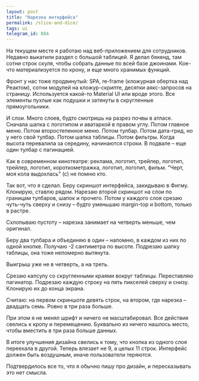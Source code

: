 ```yaml
---
layout: post
title: "Нарезка интерфейса"
permalink: /slice-and-dice/
tags: ui
telegram_id: 884
---
```


На текущем месте я работаю над веб-приложением для сотрудников. Недавно выкатили
раздел с большой таблицей. Я делал бекенд, там сотни строк скуля, чтобы собрать
данные по всей базе джоинами. Кое-что материализуется по крону, и еще много
хранимых функций.

Фронт у нас тоже продвинутый: SPA, re-frame (кложурная обертка над Реактом),
сотни модулей на кложур-скрипте, десятки аякс-запросов на страницу. Используется
какой-то Material UI или вроде этого. Все элементы пухлые как подушки и затянуты
в скругленные прямоугольники.

И слои. Много слоев, будто смотришь на разрез почвы в атласе. Сначала шапка с
логотипом и аватаркой в правом углу. Потом главное меню. Потом второстепенное
меню. Потом тулбар. Потом дата-грид, но у него свой тулбар. Потом шапка
таблицы. Потом фильтры. Когда высота перевалила за середину, начинаются
строки. В подвале – еще один тулбар с пагинацией.

Как в современном кинотеатре: реклама, логотип, трейлер, логотип, трейлер,
логотип, короткометражка, логотип, логотип, фильм. "Черт, моя кола выдохлась"
(с) не помню кто.

Так вот, что я сделал. Беру скриншот интерфейса, закидываю в Фигму. Клонирую,
ставлю рядом. Нарезаю второй скриншот на слои по границам тулбаров, шапок и
прочего. Потом у каждого слоя срезаю чуть-чуть сверху и снизу – будто уменьшаю
margin-top и bottom, только в растре.

Схлопываю пустоту – нарезка занимает на четверть меньше, чем оригинал.

Беру два тулбара и объединяю в один – напомню, в каждом из них по одной
кнопке. Получаю -2 сантиметра по высоте. Подрезаю шапку таблицы, она тоже
непомерно вытянута.

Выигрыш уже не в четверть, а на треть.

Срезаю капсулу со скругленными краями вокруг таблицы. Переставляю
пагинатор. Подрезаю каждую строку на пять пикселей сверху и снизу. Клонирую их
до конца экрана.

Считаю: на первом скриншоте девять строк, на втором, где нарезка – двадцать
семь. Ровно в три раза больше.

При этом я не менял шрифт и ничего не масштабировал. Все действия свелись к
кропу и перемещению. Буквально из ничего нашлось место, чтобы вместить в три
раза больше данных.

В итоге улучшения дизайна свелись к тому, что кнопка из одного слоя переехала в
другой. Теперь влезает не 9, а целых 11 строк. Интерфейс должен быть воздушным,
иначе пользователи теряются.

Подтвердилось все то, что я обычно пишу про дизайн, и пересказывать это нет
смысла.
